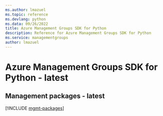 ```yaml
---
ms.author: lmazuel
ms.topic: reference
ms.devlang: python
ms.data: 09/26/2022
title: Azure Management Groups SDK for Python
description: Reference for Azure Management Groups SDK for Python
ms.service: managementgroups
author: lmazuel
---
```

# Azure Management Groups SDK for Python - latest

## Management packages - latest
[!INCLUDE [mgmt-packages](management-groups-mgmt-index.md)]